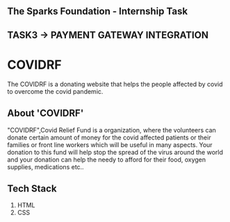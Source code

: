## The Sparks Foundation - Internship Task

## TASK3 -> PAYMENT GATEWAY INTEGRATION

# COVIDRF

The COVIDRF is a donating website that helps the people affected by covid to overcome the covid pandemic.

## About 'COVIDRF'
"COVIDRF",Covid Relief Fund is a organization, where the volunteers can donate certain amount of money for 
          the covid affected patients or their families or front line workers which will be useful in many aspects.
          Your donation to this fund will help stop the spread of the virus around the world and your donation can help the needy to afford for their food, oxygen supplies, medications etc..
 

## Tech Stack
1. HTML
2. CSS
